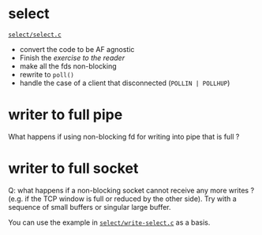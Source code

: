 # select

 [`select/select.c`](https://github.com/devnull-cz/unix-linux-prog-in-c-src/blob/master/select/select.c)

- convert the code to be AF agnostic
- Finish the _exercise to the reader_
- make all the fds non-blocking
- rewrite to `poll()`
- handle the case of a client that disconnected (`POLLIN | POLLHUP`)

# writer to full pipe

What happens if using non-blocking fd for writing into pipe that is full ?

# writer to full socket

Q: what happens if a non-blocking socket cannot receive any more writes ? (e.g. if the TCP window is full or reduced by the other side).
Try with a sequence of small buffers or singular large buffer.

You can use the example in 
[`select/write-select.c`](https://github.com/devnull-cz/unix-linux-prog-in-c-src/blob/master/select/write-select.c)
as a basis.

